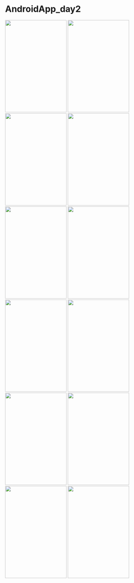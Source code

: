 # AndroidApp_day2
<img src = "https://user-images.githubusercontent.com/70666097/124224760-3d231a80-db41-11eb-83a6-2123e8560dc5.png" width="200" height="300">
<img src = "https://user-images.githubusercontent.com/70666097/124224763-3e544780-db41-11eb-9dca-f766b4c991e1.png" width="200" height="300">
<img src = "https://user-images.githubusercontent.com/70666097/124224765-3eecde00-db41-11eb-8c78-512ad8a1f0e2.png" width="200" height="300">
<img src = "https://user-images.githubusercontent.com/70666097/124224774-4318fb80-db41-11eb-8b89-bdb9df1777ef.png" width="200" height="300">
<img src = "https://user-images.githubusercontent.com/70666097/124224777-444a2880-db41-11eb-824d-c2291ab8cef6.png" width="200" height="300">
<img src = "https://user-images.githubusercontent.com/70666097/124224778-44e2bf00-db41-11eb-8e0b-fa90bc490b07.png" width="200" height="300">
<img src = "https://user-images.githubusercontent.com/70666097/124224780-44e2bf00-db41-11eb-8cc1-5cfff14769dc.png" width="200" height="300">
<img src = "https://user-images.githubusercontent.com/70666097/124224781-457b5580-db41-11eb-8114-4c719981d48e.png" width="200" height="300">
<img src = "https://user-images.githubusercontent.com/70666097/124224782-457b5580-db41-11eb-9bd1-c66c2b9e398f.png" width="200" height="300">
<img src = "https://user-images.githubusercontent.com/70666097/124224784-4613ec00-db41-11eb-8e2f-63e869448d44.png" width="200" height="300">
<img src = "https://user-images.githubusercontent.com/70666097/124224786-46ac8280-db41-11eb-8015-9c5c45367263.png" width="200" height="300">
<img src = "https://user-images.githubusercontent.com/70666097/124224788-47451900-db41-11eb-807d-c88c6c5eba6c.png" width="200" height="300">
